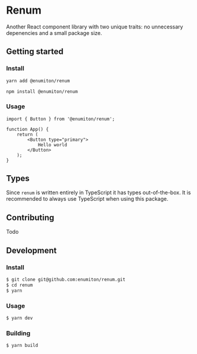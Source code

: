 # Renum
Another React component library with two unique traits: no unnecessary depenencies and a small package size.

## Getting started

### Install
```sh
yarn add @enumiton/renum
```

```sh
npm install @enumiton/renum
```

### Usage
```tsx
import { Button } from '@enumiton/renum';

function App() {
	return (
		<Button type="primary">
			Hello world
		</Button>
	);
}
```

## Types
Since `renum` is written entirely in TypeScript it has types out-of-the-box. It is recommended to always use TypeScript when using this package.

## Contributing
Todo

## Development

### Install
```sh
$ git clone git@github.com:enumiton/renum.git
$ cd renum
$ yarn
```

### Usage
```sh
$ yarn dev
```

### Building
```sh
$ yarn build
```
